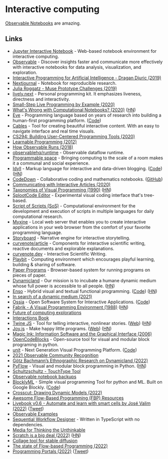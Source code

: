 # Interactive computing

[Observable Notebooks](https://observablehq.com/) are amazing.

## Links

- [Jupyter Interactive Notebook](https://github.com/jupyter/notebook) - Web-based notebook environment for interactive computing.
- [Observable](https://beta.observablehq.com/) - Discover insights faster and communicate more effectively with interactive notebooks for data analysis, visualization, and exploration.
- [Interactive Programming for Artificial Intelligence - Dragan Djuric (2019)](https://www.youtube.com/watch?v=m0rSJ9xdsdk)
- [Nextjournal](https://nextjournal.com/) - Notebook for reproducible research.
- [Julia Roggatz - Muse Prototype Challenges (2019)](https://www.youtube.com/watch?v=A_fe2c6IUUo)
- [lively.next](https://lively-next.org/) - Personal programming kit. It emphasizes liveness, directness and interactivity.
- [Small-Step Live Programming by Example (2020)](https://cseweb.ucsd.edu/~hpeleg/snippy-uist2020.pdf)
- [What's Wrong with Computational Notebooks? (2020)](https://www.microsoft.com/en-us/research/uploads/prod/2020/03/chi20c-sub8173-cam-i16.pdf) ([HN](https://news.ycombinator.com/item?id=24364315))
- [Eve](http://witheve.com/) - Programming language based on years of research into building a human-first programming platform. ([Code](https://github.com/witheve/Eve))
- [Cables](https://cables.gl/) - Tool for creating beautiful interactive content. With an easy to navigate interface and real time visuals.
- [CS294: Building User-Centered Programming Tools (2020)](http://schasins.com/cs294-usable-programming-2020/)
- [Learnable Programming (2012)](http://worrydream.com/#!/LearnableProgramming)
- [How Observable Runs (2018)](https://observablehq.com/@observablehq/how-observable-runs)
- [observablehq/runtime](https://github.com/observablehq/runtime) - Observable dataflow runtime.
- [Programmable space](https://github.com/jhaip/programmable-space) - Bringing computing to the scale of a room makes it a communal and social experience.
- [Idyll](https://idyll-lang.org/) - Markup language for interactive and data-driven blogging. ([Code](https://github.com/idyll-lang/idyll)) ([HN](https://news.ycombinator.com/item?id=25611425))
- [CodeDown](https://codedown.io/) - Collaborative coding and mathematics notebooks. ([GitHub](https://github.com/codedownio))
- [Communicating with Interactive Articles (2020)](https://distill.pub/2020/communicating-with-interactive-articles/)
- [Taxonomies of Visual Programming (1990)](https://www.cs.cmu.edu/~bam/papers/VLtax2-jvlc-1990.pdf) ([HN](https://news.ycombinator.com/item?id=26057530))
- [SplootCode Editor](https://github.com/katharosada/splootcode) - Experimental visual coding interface that's tree-based.
- [Script of Scripts (SoS)](https://vatlab.github.io/sos-docs/) - Computational environment for the development and execution of scripts in multiple languages for daily computational research.
- [Myxine](https://github.com/kwf/myxine) - Local web server that enables you to create interactive applications in your web browser from the comfort of your favorite programming language.
- [Storyboard](https://github.com/lazerwalker/storyboard) - Narrative engine for interactive storytelling.
- [curvenote/article](https://github.com/curvenote/article) - Components for interactive scientific writing, reactive documents and explorable explanations.
- [curvenote.dev](https://curvenote.dev/) - Interactive Scientific Writing.
- [Playbit](https://playb.it/) - Computing environment which encourages playful learning, building & sharing of software.
- [Paper Programs](https://paperprograms.org/) - Browser-based system for running programs on pieces of paper.
- [Dynamicland](https://dynamicland.org/) - Our mission is to incubate a humane dynamic medium whose full power is accessible to all people. ([HN](https://news.ycombinator.com/item?id=26725370))
- [Enso](https://enso.org/) - Hybrid visual and textual functional programming. ([Code](https://github.com/enso-org/enso)) ([HN](https://news.ycombinator.com/item?id=27748738))
- [In search of a dynamic medium (2021)](https://www.dgsiegel.net/articles/in-search-of-a-dynamic-medium)
- [Ossia](https://ossia.io/) - Open Software System for Interactive Applications. ([Code](https://github.com/ossia/score))
- [Fabrik - A Visual Programming Environment (1988)](https://web.archive.org/web/20070927190552/http://users.ipa.net/~dwighth/smalltalk/Fabrik/Fabrik.html) ([HN](https://news.ycombinator.com/item?id=29094633))
- [Future of computing explorations](https://matthewsiu.notion.site/matthewsiu/Future-of-computing-explorations-4272fef350a94980b645f8cbdf9911ea#b2806ae111914e52a38b34707462b908)
- [Interactions Book](https://interactions.pt/)
- [Twine JS](https://github.com/klembot/twinejs) - Tool for telling interactive, nonlinear stories. ([Web](https://twinery.org/)) ([HN](https://news.ycombinator.com/item?id=32788965))
- [Joy.js](https://github.com/ncase/joy) - Make happy little programs. ([Web](https://ncase.me/joy/)) ([HN](https://news.ycombinator.com/item?id=29267109))
- [Magic Ink: Information Software and the Graphical Interface (2006)](http://worrydream.com/MagicInk/)
- [OpenCodeBlocks](https://github.com/MathisFederico/OpenCodeBlocks) - Open-source tool for visual and modular block programing in python.
- [unit](https://ioun.it/) - Next Generation Visual Programming Platform. ([Code](https://github.com/samuelmtimbo/unit))
- [2021 Observable Community Recognition](https://observablehq.com/@observablehq/2021-observable-community-recognition)
- [Götz Bachmann’s Ethnographic Research on Dynamicland (2022)](https://www.christophlabacher.com/notes/ethnographic-research-on-dynamicland)
- [PyFlow](https://github.com/Bycelium/PyFlow) - Visual and modular block programming in Python. ([HN](https://news.ycombinator.com/item?id=30150018))
- [Schultzschultz - TouchType Tool](https://schultzschultz.com/touchtype)
- [Observable notebook backups](https://github.com/endpointservices/observable-notebooks)
- [BlocklyML](https://blocklyml.herokuapp.com/) - Simple visual programming Tool for python and ML. Built on Google Blockly. ([Code](https://github.com/chekoduadarsh/BlocklyML))
- [Crosscut: Drawing Dynamic Models (2022)](https://www.inkandswitch.com/crosscut/)
- [Awesome Flow-Based Programming (FBP) Resources](https://github.com/samuell/awesome-fbp)
- [Livebook v0.6 - Automate and learn with smart cells by José Valim (2022)](https://www.youtube.com/watch?v=4hVIxyHxwK8) ([Tweet](https://twitter.com/josevalim/status/1524761086880276482))
- [Observable Examples](https://github.com/observablehq/examples)
- [Sequential Workflow Designer](https://github.com/b4rtaz/sequential-workflow-designer) - Written in TypeScript with no dependencies.
- [Media for Thinking the Unthinkable](http://worrydream.com/MediaForThinkingTheUnthinkable/)
- [Scratch is a big deal (2022)](https://www.bryanbraun.com/2022/07/16/scratch-is-a-big-deal/) ([HN](https://news.ycombinator.com/item?id=32120445))
- [Collage tool for stable diffusion](https://twitter.com/genekogan/status/1555184488606564353)
- [The state of Flow-based Programming (2022)](https://blog.kodigy.com/post/state-of-flow-based-programming/)
- [Programming Portals (2022)](https://maggieappleton.com/programming-portals) ([Tweet](https://twitter.com/Mappletons/status/1584239896520056833))
